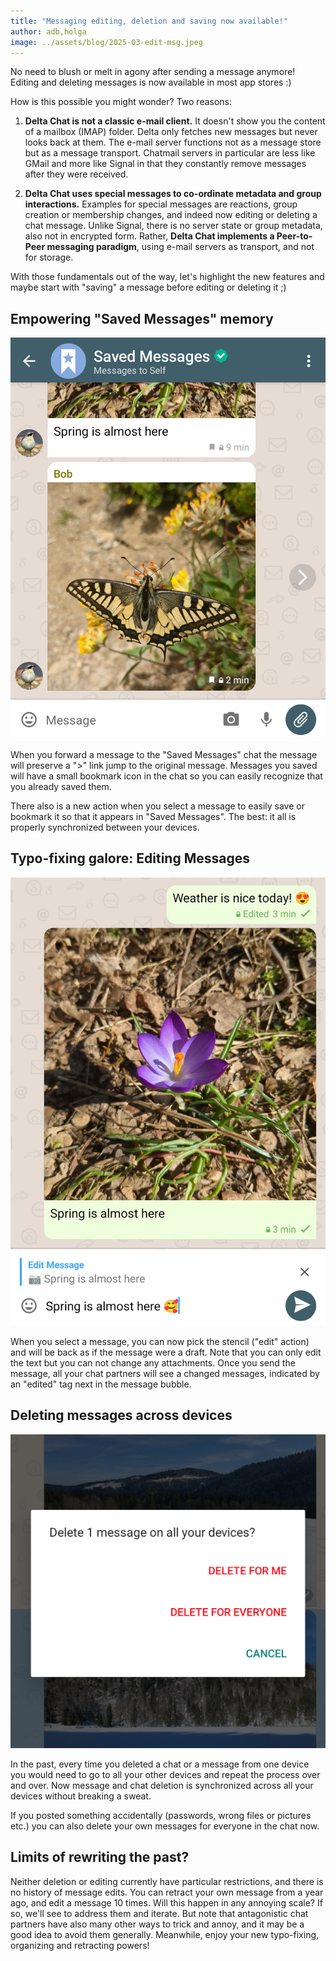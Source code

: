 ```yaml
---
title: "Messaging editing, deletion and saving now available!"
author: adb,holga
image: ../assets/blog/2025-03-edit-msg.jpeg
---
```


No need to blush or melt in agony after sending a message anymore!
Editing and deleting messages is now available in most app stores :) 

How is this possible you might wonder?  Two reasons: 

1. **Delta Chat is not a classic e-mail client.**
   It doesn't show you the content of a mailbox (IMAP) folder. 
   Delta only fetches new messages but never looks back at them. 
   The e-mail server functions not as a message store but as a message transport. 
   Chatmail servers in particular are less like GMail and more like Signal 
   in that they constantly remove messages after they were received. 

2. **Delta Chat uses special messages to co-ordinate metadata and group interactions.**
   Examples for special messages are reactions, group creation or membership changes, 
   and indeed now editing or deleting a chat message. 
   Unlike Signal, there is no server state or group metadata,
   also not in encrypted form. 
   Rather, **Delta Chat implements a Peer-to-Peer messaging paradigm**, 
   using e-mail servers as transport, and not for storage. 

With those fundamentals out of the way, let's highlight the new features
and maybe start with "saving" a message before editing or deleting it ;) 


## Empowering "Saved Messages" memory 

![screenshot showing the new Saved Messages chat feature](../assets/blog/2025-03-saved-msgs-v2.jpeg)

When you forward a message to the "Saved Messages" chat
the message will preserve a ">" link jump to the original message.
Messages you saved will have a small bookmark icon in the chat 
so you can easily recognize that you already saved them.

There also is a new action when you select a message 
to easily save or bookmark it so that it appears in "Saved Messages". 
The best: it all is properly synchronized between your devices. 

## Typo-fixing galore: Editing Messages

![screenshot showing the new edit message feature](../assets/blog/2025-03-edit-msg.jpeg)

When you select a message, you can now pick the stencil ("edit" action)
and will be back as if the message were a draft. 
Note that you can only edit the text but you can not change any attachments. 
Once you send the message, all your chat partners will see a changed messages,
indicated by an "edited" tag next in the message bubble. 

## Deleting messages across devices 

![screenshot showing the new "delete for everyone" feature](../assets/blog/2025-03-delete-msg-for-all.jpeg)

In the past, every time you deleted a chat or a message from one device 
you would need to go to all your other devices and repeat the process over and over.
Now message and chat deletion is synchronized across all your devices without breaking a sweat.

If you posted something accidentally (passwords, wrong files or pictures etc.) 
you can also delete your own messages for everyone in the chat now. 

## Limits of rewriting the past? 

Neither deletion or editing currently have particular restrictions,
and there is no history of message edits. 
You can retract your own message from a year ago,
and edit a message 10 times. 
Will this happen in any annoying scale? 
If so, we'll see to address them and iterate. 
But note that antagonistic chat partners have also many other ways 
to trick and annoy, and it may be a good idea to avoid them generally.
Meanwhile, enjoy your new typo-fixing, organizing and retracting powers!
